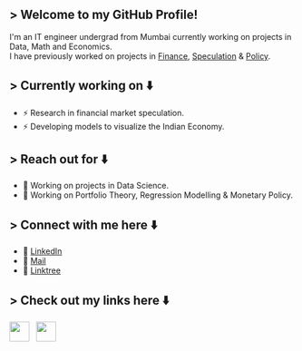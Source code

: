 ## > Welcome to my GitHub Profile!
<p align="justified">
I'm an IT engineer undergrad from Mumbai currently working on projects in Data, Math and Economics.<br>
I have previously worked on projects in <a href="https://github.com/adwaitr/University-Banking-Interface">Finance</a>, <a href="https://github.com/adwaitr/AlgorithmicSecuritiesAnalysisPython-ASAP-">Speculation</a> & <a href="https://github.com/adwaitr/TwitterSentimentAnalysis">Policy</a>.

## > Currently working on ⬇️
* ⚡ Research in financial market speculation.
* ⚡ Developing models to visualize the Indian Economy.

## > Reach out for ⬇️
* 🔭 Working on projects in Data Science.
* 🔭 Working on Portfolio Theory, Regression Modelling & Monetary Policy. 

## > Connect with me here ⬇️
- 🔗 <a href="https://www.linkedin.com/in/adwaitr/">LinkedIn</a>
- 🔗 <a href="mailto:adwaitedu@gmail.com">Mail</a>
- 🔗 <a href="https://linktr.ee/adwaitr">Linktree</a>

## > Check out my links here ⬇️
<p align="left">
    <a href="https://www.linkedin.com/in/adwaitr/"><img height="35" src="https://cdn4.iconfinder.com/data/icons/social-messaging-ui-color-shapes-2-free/128/social-linkedin-circle-512.png"></a>&nbsp;&nbsp;
    <a href="https://twitter.com/adwaitr_"><img height="35" src="[https://images-wixmp-ed30a86b8c4ca887773594c2.wixmp.com/f/f3802aa3-d5d1-45e1-acef-1cb7ba2f1081/dcccp7z-f8307a96-e563-44c5-942e-b50afbef4bfa.png?token=eyJ0eXAiOiJKV1QiLCJhbGciOiJIUzI1NiJ9.eyJzdWIiOiJ1cm46YXBwOiIsImlzcyI6InVybjphcHA6Iiwib2JqIjpbW3sicGF0aCI6IlwvZlwvZjM4MDJhYTMtZDVkMS00NWUxLWFjZWYtMWNiN2JhMmYxMDgxXC9kY2NjcDd6LWY4MzA3YTk2LWU1NjMtNDRjNS05NDJlLWI1MGFmYmVmNGJmYS5wbmcifV1dLCJhdWQiOlsidXJuOnNlcnZpY2U6ZmlsZS5kb3dubG9hZCJdfQ.MA5GNab6OCghW7KiWcf4g7TeuZr8Si0dmA56qVGoo0g](https://www.google.com/url?sa=i&url=https%3A%2F%2Fwww.iconfinder.com%2Ficons%2F294709%2Fcircle_twitter_icon&psig=AOvVaw0rWuW1SnMZFsgL5MbWWeeE&ust=1671882239587000&source=images&cd=vfe&ved=0CA8QjRxqFwoTCPjS--jUj_wCFQAAAAAdAAAAABAE)"></a>&nbsp;&nbsp;
</p>
</p>

